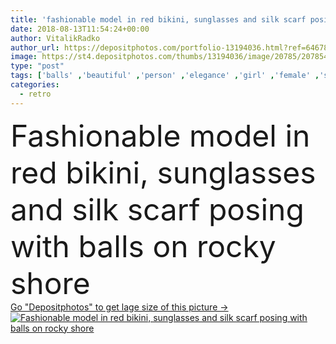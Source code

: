 ```yaml
---
title: 'fashionable model in red bikini, sunglasses and silk scarf posing with balls on rocky shore'
date: 2018-08-13T11:54:24+00:00
author: VitalikRadko
author_url: https://depositphotos.com/portfolio-13194036.html?ref=64678756
image: https://st4.depositphotos.com/thumbs/13194036/image/20785/207854384/api_thumb_450.jpg?forcejpeg=true
type: "post"
tags: ['balls' ,'beautiful' ,'person' ,'elegance' ,'girl' ,'female' ,'summer' ,'people' ,'beauty' ,'outdoors' ,'model' ,'caucasian' ,'sea' ,'style' ,'retro' ,'vintage' ,'fashion' ,'elegant' ,'stylish' ,'woman' ,'trendy' ,'shore' ,'blonde' ,'sunglasses' ,'vogue' ,'attractive' ,'slim' ,'rocks' ,'fashionable' ,'summertime' ,'modeling' ,'swimwear' ,'styling' ,'swimsuit' ,'young adult' ,'Fashion Shoot' ,'rocky beach' ,'silk scarf' ,'red bikini' ,'ORANGE BALLS' ]
categories: 
  - retro
---
```

<div aling="center">
            <font size="60"> Fashionable model in red bikini, sunglasses and silk scarf posing with balls on rocky shore</font>   
</div>
<div>
    <a href='https://st4.depositphotos.com/thumbs/13194036/image/20785/207854384/api_thumb_450.jpg?forcejpeg=true?ref=64678756' target=_blank > Go "Depositphotos" to get lage size of this picture ->
        <img href='https://st4.depositphotos.com/thumbs/13194036/image/20785/207854384/api_thumb_450.jpg?forcejpeg=true?ref=64678756' src='https://st4.depositphotos.com/13194036/20785/i/950/depositphotos_207854384-stock-photo-fashionable-model-red-bikini-sunglasses.jpg?forcejpeg=true' alt='Fashionable model in red bikini, sunglasses and silk scarf posing with balls on rocky shore' >
    </a>
</div>
